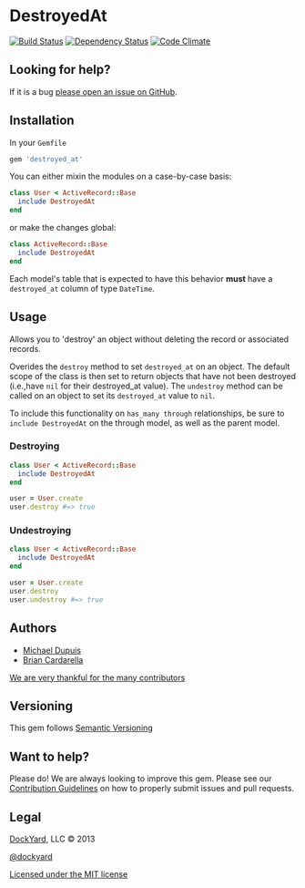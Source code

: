 # DestroyedAt #

[![Build Status](https://secure.travis-ci.org/dockyard/destroyed_at.png?branch=master)](http://travis-ci.org/dockyard/destroyed_at)
[![Dependency Status](https://gemnasium.com/dockyard/destroyed_at.png?travis)](https://gemnasium.com/dockyard/destroyed_at)
[![Code Climate](https://codeclimate.com/github/dockyard/destroyed_at.png)](https://codeclimate.com/github/dockyard/destroyed_at)

## Looking for help? ##

If it is a bug [please open an issue on GitHub](https://github.com/dockyard/destroyed_at/issues).

## Installation ##

In your `Gemfile`

```ruby
gem 'destroyed_at'
```

You can either mixin the modules on a case-by-case basis:

```ruby
class User < ActiveRecord::Base
  include DestroyedAt
end
```

or make the changes global:

```ruby
class ActiveRecord::Base
  include DestroyedAt
end
```

Each model's table that is expected to have this behavior **must** have
a `destroyed_at` column of type `DateTime`.

## Usage ##
Allows you to 'destroy' an object without deleting the record or
associated records.

Overides the `destroy` method to set `destroyed_at` on an object. The
default scope of the class is then set to return objects that have not
been destroyed (i.e.,have `nil` for their destroyed_at value). The
`undestroy` method can be called on an object to set its `destroyed_at`
value to `nil`.

To include this functionality on `has_many through` relationships,
be sure to `include DestroyedAt` on the through model, as well as the
parent model.

### Destroying ###
```ruby
class User < ActiveRecord::Base
  include DestroyedAt
end

user = User.create
user.destroy #=> true
```

### Undestroying ###
```ruby
class User < ActiveRecord::Base
  include DestroyedAt
end

user = User.create
user.destroy
user.undestroy #=> true
```

## Authors ##

* [Michael Dupuis](http://twitter.com/michaeldupuisjr)
* [Brian Cardarella](http://twitter.com/bcardarella)

[We are very thankful for the many contributors](https://github.com/dockyard/destroyed_at/graphs/contributors)

## Versioning ##

This gem follows [Semantic Versioning](http://semver.org)

## Want to help? ##

Please do! We are always looking to improve this gem. Please see our
[Contribution Guidelines](https://github.com/dockyard/destroyed_at/blob/master/CONTRIBUTING.md)
on how to properly submit issues and pull requests.

## Legal ##

[DockYard](http://dockyard.com), LLC &copy; 2013

[@dockyard](http://twitter.com/dockyard)

[Licensed under the MIT license](http://www.opensource.org/licenses/mit-license.php)

